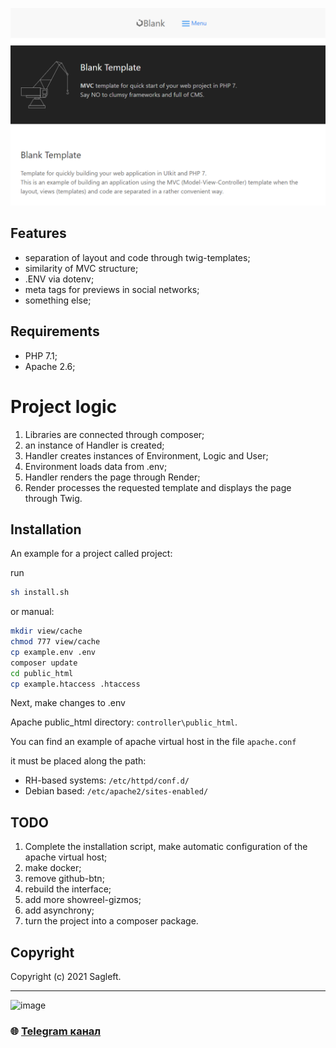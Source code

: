 
![screenshot](https://github.com/Sagleft/PHP-blank-MVC/raw/master/public_html/img/screenshot.png)

## Features

* separation of layout and code through twig-templates;
* similarity of MVC structure;
* .ENV via dotenv;
* meta tags for previews in social networks;
* something else;

## Requirements
* PHP 7.1;
* Apache 2.6;

# Project logic

1. Libraries are connected through composer;
2. an instance of Handler is created;
3. Handler creates instances of Environment, Logic and User;
4. Environment loads data from .env;
5. Handler renders the page through Render;
6. Render processes the requested template and displays the page through Twig.

## Installation

An example for a project called project:

run

```bash
sh install.sh
```

or manual:

```bash
mkdir view/cache
chmod 777 view/cache
cp example.env .env
composer update
cd public_html
cp example.htaccess .htaccess
```

Next, make changes to .env

Apache public_html directory: ``` controller\public_html ```.

You can find an example of apache virtual host in the file ```apache.conf```

it must be placed along the path:

* RH-based systems: ```/etc/httpd/conf.d/```
* Debian based: ```/etc/apache2/sites-enabled/```

## TODO

1. Complete the installation script, make automatic configuration of the apache virtual host;
2. make docker;
3. remove github-btn;
4. rebuild the interface;
5. add more showreel-gizmos;
6. add asynchrony;
7. turn the project into a composer package.

## Copyright

Copyright (c) 2021 Sagleft.

---

![image](https://github.com/Sagleft/Sagleft/raw/master/image.png)

### :globe_with_meridians: [Telegram канал](https://t.me/+VIvd8j6xvm9iMzhi)
